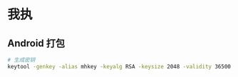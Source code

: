 # 我执

## Android 打包

```bash
# 生成密钥
keytool -genkey -alias mhkey -keyalg RSA -keysize 2048 -validity 36500 -keystore myhold.keystore
```
